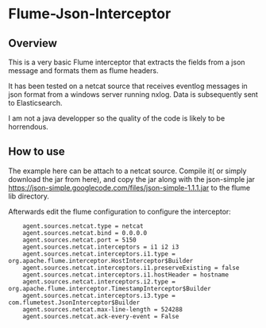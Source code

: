 Flume-Json-Interceptor
======================

Overview
---------

This is a very basic Flume interceptor that extracts the fields from a json message and formats them as flume headers.

It has been tested on a netcat source that receives eventlog messages in json format from a windows server running nxlog. 
Data is subsequently sent to Elasticsearch.

I am not a java developper so the quality of the code is likely to be horrendous.

How to use
----------

The example here can be attach to a netcat source. Compile it( or simply download the jar from here), and copy the jar along with the json-simple jar https://json-simple.googlecode.com/files/json-simple-1.1.1.jar to the flume lib directory.

Afterwards edit the flume configuration to configure the interceptor:

        agent.sources.netcat.type = netcat
        agent.sources.netcat.bind = 0.0.0.0
        agent.sources.netcat.port = 5150
        agent.sources.netcat.interceptors = i1 i2 i3
        agent.sources.netcat.interceptors.i1.type = org.apache.flume.interceptor.HostInterceptor$Builder
        agent.sources.netcat.interceptors.i1.preserveExisting = false
        agent.sources.netcat.interceptors.i1.hostHeader = hostname
        agent.sources.netcat.interceptors.i2.type = org.apache.flume.interceptor.TimestampInterceptor$Builder
        agent.sources.netcat.interceptors.i3.type = com.flumetest.JsonInterceptor$Builder
        agent.sources.netcat.max-line-length = 524288
        agent.sources.netcat.ack-every-event = False

